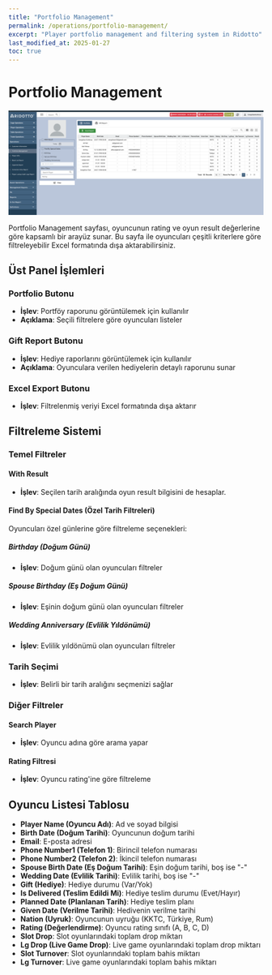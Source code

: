 ```yaml
---
title: "Portfolio Management"
permalink: /operations/portfolio-management/
excerpt: "Player portfolio management and filtering system in Ridotto"
last_modified_at: 2025-01-27
toc: true
---
```


# Portfolio Management

![img_1.png](img_1.png)

Portfolio Management sayfası, oyuncunun rating ve oyun result değerlerine göre kapsamlı bir arayüz sunar. Bu sayfa ile oyuncuları çeşitli kriterlere göre filtreleyebilir Excel formatında dışa aktarabilirsiniz.

## Üst Panel İşlemleri

### Portfolio Butonu
- **İşlev**: Portföy raporunu görüntülemek için kullanılır
- **Açıklama**: Seçili filtrelere göre oyuncuları listeler

### Gift Report Butonu
- **İşlev**: Hediye raporlarını görüntülemek için kullanılır
- **Açıklama**: Oyunculara verilen hediyelerin detaylı raporunu sunar

### Excel Export Butonu
- **İşlev**: Filtrelenmiş veriyi Excel formatında dışa aktarır

## Filtreleme Sistemi

### Temel Filtreler

#### With Result
- **İşlev**: Seçilen tarih aralığında oyun result bilgisini de hesaplar.

#### Find By Special Dates (Özel Tarih Filtreleri)
Oyuncuları özel günlerine göre filtreleme seçenekleri:

##### Birthday (Doğum Günü)
- **İşlev**: Doğum günü olan oyuncuları filtreler

##### Spouse Birthday (Eş Doğum Günü)
- **İşlev**: Eşinin doğum günü olan oyuncuları filtreler

##### Wedding Anniversary (Evlilik Yıldönümü)
- **İşlev**: Evlilik yıldönümü olan oyuncuları filtreler

### Tarih Seçimi
- **İşlev**: Belirli bir tarih aralığını seçmenizi sağlar

### Diğer Filtreler

#### Search Player
- **İşlev**: Oyuncu adına göre arama yapar

#### Rating Filtresi
- **İşlev**: Oyuncu rating'ine göre filtreleme

## Oyuncu Listesi Tablosu

- **Player Name (Oyuncu Adı)**: Ad ve soyad bilgisi
- **Birth Date (Doğum Tarihi)**: Oyuncunun doğum tarihi
- **Email**: E-posta adresi
- **Phone Number1 (Telefon 1)**: Birincil telefon numarası 
- **Phone Number2 (Telefon 2)**: İkincil telefon numarası
- **Spouse Birth Date (Eş Doğum Tarihi)**: Eşin doğum tarihi, boş ise "-"
- **Wedding Date (Evlilik Tarihi)**: Evlilik tarihi, boş ise "-"
- **Gift (Hediye)**: Hediye durumu (Var/Yok)
- **Is Delivered (Teslim Edildi Mi)**: Hediye teslim durumu (Evet/Hayır)
- **Planned Date (Planlanan Tarih)**: Hediye teslim planı
- **Given Date (Verilme Tarihi)**: Hedivenin verilme tarihi
- **Nation (Uyruk)**: Oyuncunun uyruğu (KKTC, Türkiye, Rum)
- **Rating (Değerlendirme)**: Oyuncu rating sınıfı (A, B, C, D)
- **Slot Drop**: Slot oyunlarındaki toplam drop miktarı
- **Lg Drop (Live Game Drop)**: Live game oyunlarındaki toplam drop miktarı
- **Slot Turnover**: Slot oyunlarındaki toplam bahis miktarı
- **Lg Turnover**: Live game oyunlarındaki toplam bahis miktarı
